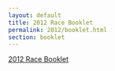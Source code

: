 ```yaml
---
layout: default
title: 2012 Race Booklet 
permalink: 2012/booklet.html
section: booklet
---
```

[2012 Race Booklet](/media/booklets/2012-booklet.pdf)
